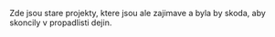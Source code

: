 Zde jsou stare projekty, ktere jsou ale zajimave a byla by skoda, aby skoncily v propadlisti dejin.
